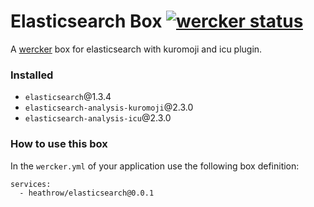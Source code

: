 # Elasticsearch Box [![wercker status](https://app.wercker.com/status/4d635e9cd1c1689ce9d53296b148c7e2/s "wercker status")](https://app.wercker.com/project/bykey/4d635e9cd1c1689ce9d53296b148c7e2)
A [wercker](http://wercker.com/) box for elasticsearch with kuromoji and icu plugin.

### Installed
- `elasticsearch`@1.3.4
- `elasticsearch-analysis-kuromoji`@2.3.0
- `elasticsearch-analysis-icu`@2.3.0

### How to use this box
In the `wercker.yml` of your application use the following box definition: 

```
services:
  - heathrow/elasticsearch@0.0.1
```
